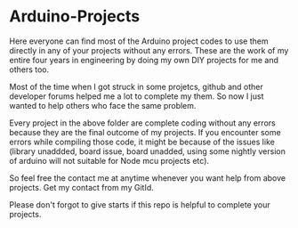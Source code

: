 # Arduino-Projects
Here everyone can find most of the Arduino project codes to use them directly in any of your projects without any errors. These are the work of my entire four years in engineering by doing my own DIY projects for me and others too.

Most of the time when I got struck in some projetcs, github and other developer forums helped me a lot to complete my them. So now I just wanted to help others who face the same problem.

Every project in the above folder are complete coding without any errors because they are the final outcome of my projects. If you encounter some errors while compiling those code, it might be because of the issues like (library unaddded, board issue, board unadded, using some nightly version of arduino will not suitable for Node mcu projects etc).

So feel free the contact me at anytime whenever you want help from above projects. Get my contact from my GitId.

Please don't forgot to give starts if this repo is helpful to complete your projects.
